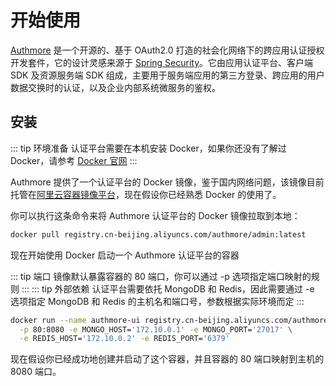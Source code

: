 # 开始使用

[Authmore](https://gitee.com/zbl1996/authmore/) 是一个开源的、基于 OAuth2.0 打造的社会化网络下的跨应用认证授权开发套件，它的设计灵感来源于 [Spring Security](https://spring.io/projects/spring-security/)。它由应用认证平台、客户端 SDK 及资源服务端 SDK 组成，主要用于服务端应用的第三方登录、跨应用的用户数据交换时的认证，以及企业内部系统微服务的鉴权。

## 安装

::: tip 环境准备
认证平台需要在本机安装 Docker，如果你还没有了解过 Docker，请参考 [Docker 官网](https://docs.docker.com/install/)
:::

Authmore 提供了一个认证平台的 Docker 镜像，鉴于国内网络问题，该镜像目前托管在[阿里云容器镜像平台](https://cr.console.aliyun.com/cn-beijing/instances/images)，现在假设你已经熟悉 Docker 的使用了。

你可以执行这条命令来将 Authmore 认证平台的 Docker 镜像拉取到本地：

```bash
docker pull registry.cn-beijing.aliyuncs.com/authmore/admin:latest
```

现在开始使用 Docker 启动一个 Authmore 认证平台的容器

::: tip 端口
镜像默认暴露容器的 80 端口，你可以通过 -p 选项指定端口映射的规则
:::
::: tip 外部依赖
认证平台需要依托 MongoDB 和 Redis，因此需要通过 -e 选项指定 MongoDB 和 Redis 的主机名和端口号，参数根据实际环境而定
:::

```bash
docker run --name authmore-ui registry.cn-beijing.aliyuncs.com/authmore-ui:latest \
  -p 80:8080 -e MONGO_HOST='172.10.0.1' -e MONGO_PORT='27017' \
  -e REDIS_HOST='172.10.0.2' -e REDIS_PORT='6379'
```

现在假设你已经成功地创建并启动了这个容器，并且容器的 80 端口映射到主机的 8080 端口。